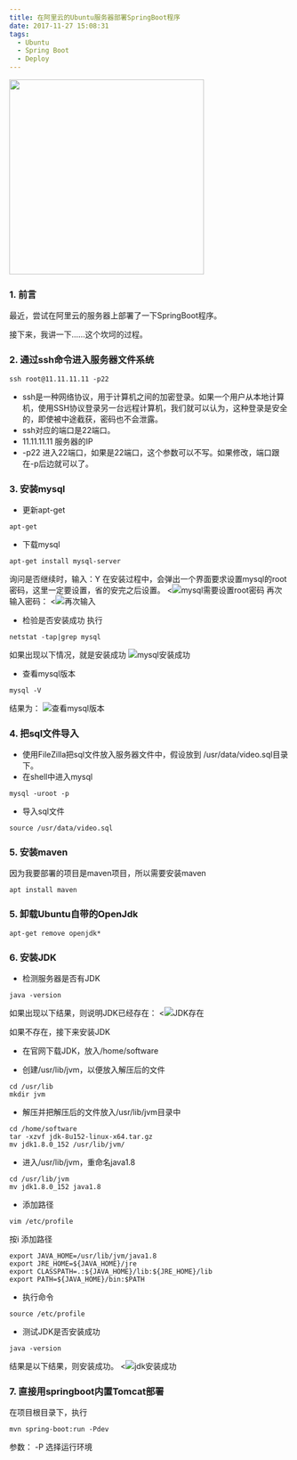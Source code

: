 ```yaml
---
title: 在阿里云的Ubuntu服务器部署SpringBoot程序
date: 2017-11-27 15:08:31
tags:
  - Ubuntu
  - Spring Boot
  - Deploy
---
```


<img src="/assets/postLog/serverDeploySpringbootLog.jpeg" width="350px" height="350px">

### 1. 前言

最近，尝试在阿里云的服务器上部署了一下SpringBoot程序。

接下来，我讲一下......这个坎坷的过程。
<!-- more -->

### 2. 通过ssh命令进入服务器文件系统

```
ssh root@11.11.11.11 -p22
```
* ssh是一种网络协议，用于计算机之间的加密登录。如果一个用户从本地计算机，使用SSH协议登录另一台远程计算机，我们就可以认为，这种登录是安全的，即使被中途截获，密码也不会泄露。
* ssh对应的端口是22端口。
* 11.11.11.11 服务器的IP
* -p22        进入22端口，如果是22端口，这个参数可以不写。如果修改，端口跟在-p后边就可以了。

### 3. 安装mysql

* 更新apt-get
```
apt-get
```

* 下载mysql
```
apt-get install mysql-server
```
询问是否继续时，输入：Y
在安装过程中，会弹出一个界面要求设置mysql的root密码，这里一定要设置，省的安完之后设置。
<![mysql需要设置root密码](/assets/postImg/mysql_password.png)
再次输入密码：
<![再次输入](/assets/postImg/linux_mysql_password_set.png)

* 检验是否安装成功
执行
```
netstat -tap|grep mysql
```
如果出现以下情况，就是安装成功
![mysql安装成功](/assets/postImg/linux_mysql_success.jpg)

* 查看mysql版本
```
mysql -V
```
结果为：
![查看mysql版本](/assets/postImg/linux_mysql_version.jpg)

### 4. 把sql文件导入
* 使用FileZilla把sql文件放入服务器文件中，假设放到 /usr/data/video.sql目录下。
* 在shell中进入mysql
```
mysql -uroot -p
```
* 导入sql文件
```
source /usr/data/video.sql
```

### 5. 安装maven

因为我要部署的项目是maven项目，所以需要安装maven
```
apt install maven
```

### 5. 卸载Ubuntu自带的OpenJdk
```
apt-get remove openjdk*
```

### 6. 安装JDK

* 检测服务器是否有JDK
```
java -version
```
如果出现以下结果，则说明JDK已经存在：
<![JDK存在](/assets/postImg/linux_jdk_success.jpg)

如果不存在，接下来安装JDK
* 在官网下载JDK，放入/home/software

* 创建/usr/lib/jvm，以便放入解压后的文件
```
cd /usr/lib
mkdir jvm
```

* 解压并把解压后的文件放入/usr/lib/jvm目录中
```
cd /home/software
tar -xzvf jdk-8u152-linux-x64.tar.gz
mv jdk1.8.0_152 /usr/lib/jvm/
```

* 进入/usr/lib/jvm，重命名java1.8
```
cd /usr/lib/jvm
mv jdk1.8.0_152 java1.8
```

* 添加路径
```
vim /etc/profile
```
按i
添加路径
```
export JAVA_HOME=/usr/lib/jvm/java1.8
export JRE_HOME=${JAVA_HOME}/jre
export CLASSPATH=.:${JAVA_HOME}/lib:${JRE_HOME}/lib
export PATH=${JAVA_HOME}/bin:$PATH
```

* 执行命令
```
source /etc/profile
```

* 测试JDK是否安装成功
```
java -version
```
结果是以下结果，则安装成功。
<![jdk安装成功](/assets/postImg/linux_jdk_success.png)

### 7. 直接用springboot内置Tomcat部署
在项目根目录下，执行
```
mvn spring-boot:run -Pdev
```
参数： -P 选择运行环境
